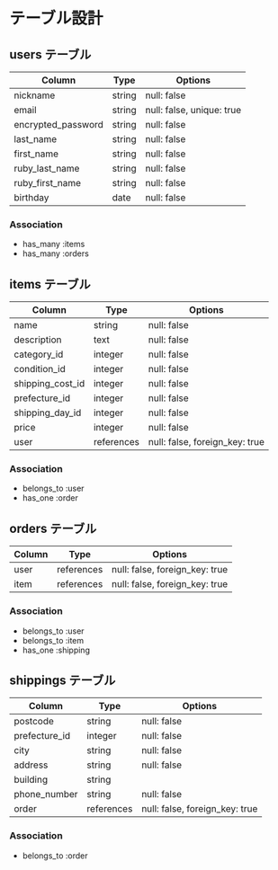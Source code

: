 # テーブル設計

  ## users テーブル

  | Column              | Type    | Options                   |
  | ------------------- | ------- | ------------------------- |
  | nickname            | string  | null: false               |
  | email               | string  | null: false, unique: true |
  | encrypted_password  | string  | null: false               |
  | last_name           | string  | null: false               |
  | first_name          | string  | null: false               |
  | ruby_last_name      | string  | null: false               |
  | ruby_first_name     | string  | null: false               |
  | birthday            | date    | null: false               |

  ### Association

  - has_many :items
  - has_many :orders

  ## items テーブル

  | Column           | Type       | Options                        |
  | ---------------- | ---------- | ------------------------------ |
  | name             | string     | null: false                    |
  | description      | text       | null: false                    |
  | category_id      | integer    | null: false                    |
  | condition_id     | integer    | null: false                    |
  | shipping_cost_id | integer    | null: false                    |
  | prefecture_id    | integer    | null: false                    |
  | shipping_day_id  | integer    | null: false                    |
  | price            | integer    | null: false                    |
  | user             | references | null: false, foreign_key: true |

  ### Association

  - belongs_to :user
  - has_one :order

  ## orders テーブル

  | Column | Type       | Options                        |
  | ------ | ---------- | ------------------------------ |
  | user   | references | null: false, foreign_key: true |
  | item   | references | null: false, foreign_key: true |

  ### Association

  - belongs_to :user
  - belongs_to :item
  - has_one :shipping

  ## shippings テーブル

  | Column        | Type       | Options                        |
  | ------------- | ---------- | ------------------------------ |
  | postcode      | string     | null: false                    |
  | prefecture_id | integer    | null: false                    |
  | city          | string     | null: false                    |
  | address       | string     | null: false                    |
  | building      | string     |                                |
  | phone_number  | string     | null: false                    |
  | order         | references | null: false, foreign_key: true |

  ### Association

  - belongs_to :order
